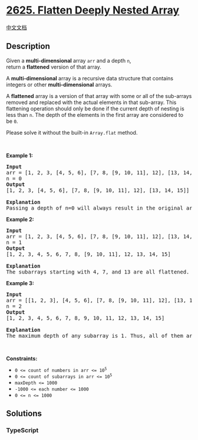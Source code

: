 # [2625. Flatten Deeply Nested Array](https://leetcode.com/problems/flatten-deeply-nested-array)

[中文文档](/solution/2600-2699/2625.Flatten%20Deeply%20Nested%20Array/README.md)

## Description

<p>Given a&nbsp;<strong>multi-dimensional</strong> array&nbsp;<code>arr</code>&nbsp;and a depth <code>n</code>, return&nbsp;a&nbsp;<strong>flattened</strong>&nbsp;version of that array.</p>

<p>A <strong>multi-dimensional</strong>&nbsp;array is a recursive data structure that contains integers or other&nbsp;<strong>multi-dimensional</strong>&nbsp;arrays.</p>

<p>A&nbsp;<strong>flattened</strong>&nbsp;array is a version of that array with some or all of the sub-arrays removed and replaced with the actual elements in that sub-array. This flattening operation should only be done if the current depth of nesting&nbsp;is less&nbsp;than&nbsp;<code>n</code>. The depth of the elements in the first array are considered to be&nbsp;<code>0</code>.</p>

<p>Please solve it without the built-in&nbsp;<code>Array.flat</code> method.</p>

<p>&nbsp;</p>
<p><strong class="example">Example 1:</strong></p>

<pre>
<strong>Input</strong>
arr = [1, 2, 3, [4, 5, 6], [7, 8, [9, 10, 11], 12], [13, 14, 15]]
n = 0
<strong>Output</strong>
[1, 2, 3, [4, 5, 6], [7, 8, [9, 10, 11], 12], [13, 14, 15]]

<strong>Explanation</strong>
Passing a depth of n=0 will always result in the original array. This is because the smallest possible depth of a subarray (0) is not less than n=0. Thus, no subarray should be flattened. </pre>

<p><strong class="example">Example 2:</strong></p>

<pre>
<strong>Input</strong>
arr = [1, 2, 3, [4, 5, 6], [7, 8, [9, 10, 11], 12], [13, 14, 15]]
n = 1
<strong>Output</strong>
[1, 2, 3, 4, 5, 6, 7, 8, [9, 10, 11], 12, 13, 14, 15]

<strong>Explanation</strong>
The subarrays starting with 4, 7, and 13 are all flattened. This is because their depth of 0 is less than 1. However [9, 10, 11] remains unflattened because its depth is 1.</pre>

<p><strong class="example">Example 3:</strong></p>

<pre>
<strong>Input</strong>
arr = [[1, 2, 3], [4, 5, 6], [7, 8, [9, 10, 11], 12], [13, 14, 15]]
n = 2
<strong>Output</strong>
[1, 2, 3, 4, 5, 6, 7, 8, 9, 10, 11, 12, 13, 14, 15]

<strong>Explanation</strong>
The maximum depth of any subarray is 1. Thus, all of them are flattened.</pre>

<p>&nbsp;</p>
<p><strong>Constraints:</strong></p>

<ul>
	<li><code>0 &lt;= count of numbers in arr &lt;=&nbsp;10<sup>5</sup></code></li>
	<li><code>0 &lt;= count of subarrays in arr &lt;=&nbsp;10<sup>5</sup></code></li>
	<li><code>maxDepth &lt;= 1000</code></li>
	<li><code>-1000 &lt;= each number &lt;= 1000</code></li>
	<li><code><font face="monospace">0 &lt;= n &lt;= 1000</font></code></li>
</ul>


## Solutions

<!-- tabs:start -->

### **TypeScript**

```ts

```

<!-- tabs:end -->